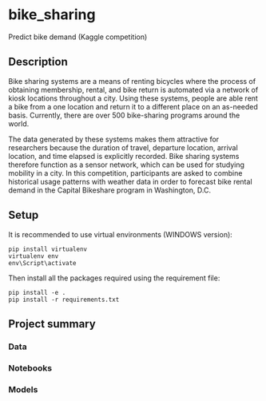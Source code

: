 # bike_sharing
Predict bike demand (Kaggle competition)

## Description

Bike sharing systems are a means of renting bicycles where the process of obtaining membership, rental, and bike return is automated via a network of kiosk locations throughout a city. Using these systems, people are able rent a bike from a one location and return it to a different place on an as-needed basis. Currently, there are over 500 bike-sharing programs around the world.

The data generated by these systems makes them attractive for researchers because the duration of travel, departure location, arrival location, and time elapsed is explicitly recorded. Bike sharing systems therefore function as a sensor network, which can be used for studying mobility in a city. In this competition, participants are asked to combine historical usage patterns with weather data in order to forecast bike rental demand in the Capital Bikeshare program in Washington, D.C.

## Setup

It is recommended to use virtual environments (WINDOWS version):
```
pip install virtualenv
virtualenv env
env\Script\activate
```

Then install all the packages required using the requirement file:
```
pip install -e .
pip install -r requirements.txt
```

## Project summary
### Data



### Notebooks



### Models
